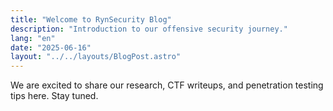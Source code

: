 ```yaml
---
title: "Welcome to RynSecurity Blog"
description: "Introduction to our offensive security journey."
lang: "en"
date: "2025-06-16"
layout: "../../layouts/BlogPost.astro"
---
```


We are excited to share our research, CTF writeups, and penetration testing tips here. Stay tuned.
